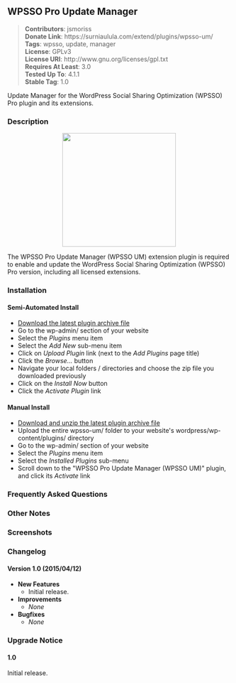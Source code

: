 <h2>WPSSO Pro Update Manager</h2>

<blockquote>
<strong>Contributors</strong>: jsmoriss<br/>
<strong>Donate Link</strong>: https://surniaulula.com/extend/plugins/wpsso-um/<br/>
<strong>Tags</strong>: wpsso, update, manager<br/>
<strong>License</strong>: GPLv3<br/>
<strong>License URI</strong>: http://www.gnu.org/licenses/gpl.txt<br/>
<strong>Requires At Least</strong>: 3.0<br/>
<strong>Tested Up To</strong>: 4.1.1<br/>
<strong>Stable Tag</strong>: 1.0<br/>
</blockquote>

<p>

Update Manager for the WordPress Social Sharing Optimization (WPSSO) Pro plugin and its extensions.

</p>

<h3>Description</h3>

<p align="center"><img src="https://surniaulula.github.io/wpsso-um/assets/icon-256x256.png" width="256" height="256" /></p>
<p>The WPSSO Pro Update Manager (WPSSO UM) extension plugin is required to enable and update the WordPress Social Sharing Optimization (WPSSO) Pro version, including all licensed extensions.</p>

<h3>Installation</h3>

<h4>Semi-Automated Install</h4>

* [Download the latest plugin archive file](http://surniaulula.com/extend/plugins/wpsso-um/latest/)
* Go to the wp-admin/ section of your website
* Select the *Plugins* menu item
* Select the *Add New* sub-menu item
* Click on *Upload Plugin* link (next to the *Add Plugins* page title)
* Click the *Browse...* button
* Navigate your local folders / directories and choose the zip file you downloaded previously
* Click on the *Install Now* button
* Click the *Activate Plugin* link

<h4>Manual Install</h4>

* [Download and unzip the latest plugin archive file](http://surniaulula.com/extend/plugins/wpsso-um/latest/)
* Upload the entire wpsso-um/ folder to your website's wordpress/wp-content/plugins/ directory
* Go to the wp-admin/ section of your website
* Select the *Plugins* menu item
* Select the *Installed Plugins* sub-menu
* Scroll down to the "WPSSO Pro Update Manager (WPSSO UM)" plugin, and click its *Activate* link

<h3>Frequently Asked Questions</h3>

<h3>Other Notes</h3>

<h3>Screenshots</h3>

<h3>Changelog</h3>

<h4>Version 1.0 (2015/04/12)</h4>

* **New Features**
	* Initial release.
* **Improvements**
	* *None*
* **Bugfixes**
	* *None*

<h3>Upgrade Notice</h3>

<h4>1.0</h4>

Initial release.

